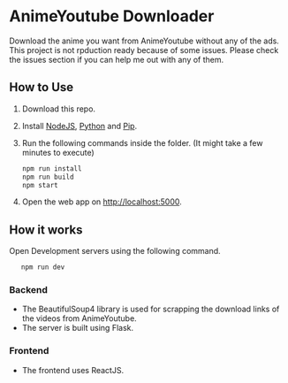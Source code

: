 # AnimeYoutube Downloader

Download the anime you want from AnimeYoutube without any of the ads. This project is not rpduction ready because of some issues. Please check the issues section if you can help me out with any of them.

## How to Use

1. Download this repo.
2. Install [NodeJS](https://nodejs.org/en/download/), [Python](https://www.python.org/downloads/) and [Pip](https://pip.pypa.io/en/stable/installing/).
3. Run the following commands inside the folder. (It might take a few minutes to execute)

   ```bash
   npm run install
   npm run build
   npm start
   ```

4. Open the web app on <http://localhost:5000>.

## How it works

Open Development servers using the following command.

```bash
   npm run dev
```

### Backend

- The BeautifulSoup4 library is used for scrapping the download links of the videos from AnimeYoutube.
- The server is built using Flask.

### Frontend

- The frontend uses ReactJS.
